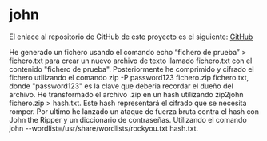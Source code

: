 # john

El enlace al repositorio de GitHub de este proyecto es el siguiente: [GitHub](https://github.com/jzazooro/john.git)

He generado un fichero usando el comando echo “fichero de prueba” > fichero.txt para crear un nuevo archivo de texto llamado fichero.txt con el contenido "fichero de prueba".
Posteriormente he comprimido y cifrado el fichero utilizando el comando zip -P password123 fichero.zip fichero.txt, donde "password123" es la clave que deberia recordar el dueño del archivo.
He transformado el archivo .zip en un hash utilizando zip2john fichero.zip > hash.txt. Este hash representará el cifrado que se necesita romper.
Por ultimo he lanzado un ataque de fuerza bruta contra el hash con John the Ripper y un diccionario de contraseñas. Utilizando el comando john --wordlist=/usr/share/wordlists/rockyou.txt hash.txt.
